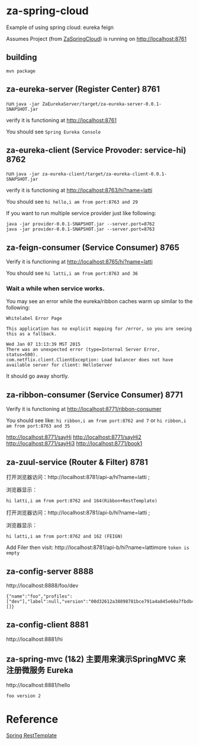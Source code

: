 # za-spring-cloud
Example of using spring cloud: eureka feign

Assumes Project (from [ZaSpringCloud](https://github.com/ziang-info/ZaSpringCloud)) is 
running on [http://localhost:8761](http://localhost:8761)

## building

`mvn package`

## za-eureka-server (Register Center) 8761

run `java -jar ZaEurekaServer/target/za-eureka-server-0.0.1-SNAPSHOT.jar`

verify it is functioning at [http://localhost:8761](http://localhost:8761)

You should see `Spring Eureka Console`

## za-eureka-client (Service Provoder: service-hi) 8762

run `java -jar za-eureka-client/target/za-eureka-client-0.0.1-SNAPSHOT.jar`

verify it is functioning at [http://localhost:8763/hi?name=latti](http://localhost:8763/hi?name=latti)

You should see `hi hello,i am from port:8763 and 29`

If you want to run multiple service provider just like following:

    java -jar provider-0.0.1-SNAPSHOT.jar --server.port=8762  
    java -jar provider-0.0.1-SNAPSHOT.jar --server.port=8763


## za-feign-consumer (Service Consumer)  8765

Verify it is functioning at [http://localhost:8765/hi?name=latti](http://localhost:8765/hi?name=latti)

You should see `hi latti,i am from port:8763 and 36`

### Wait a while when service works.
You may see an error while the eureka/ribbon caches warm up similar to the following:

    Whitelabel Error Page

    This application has no explicit mapping for /error, so you are seeing this as a fallback.

    Wed Jan 07 13:13:39 MST 2015
    There was an unexpected error (type=Internal Server Error, status=500).
    com.netflix.client.ClientException: Load balancer does not have available server for client: HelloServer

It should go away shortly.

## za-ribbon-consumer (Service Consumer) 8771

Verify it is functioning at [http://localhost:8771/ribbon-consumer](http://localhost:8771/ribbon-consumer)

You should see like:
    `hi ribbon,i am from port:8762 and 7`
    or
    `hi ribbon,i am from port:8763 and 35`

[http://localhost:8771/sayHi](http://localhost:8771/sayHi)
[http://localhost:8771/sayHi2](http://localhost:8771/sayHi2)
[http://localhost:8771/sayHi3](http://localhost:8771/sayHi3)
[http://localhost:8771/book1](http://localhost:8771/book1)


## za-zuul-service (Router & Filter) 8781

打开浏览器访问：http://localhost:8781/api-a/hi?name=latti ;

浏览器显示：

    hi latti,i am from port:8762 and 164(Ribbon+RestTemplate)

打开浏览器访问：http://localhost:8781/api-b/hi?name=latti ;

浏览器显示：

    hi latti,i am from port:8762 and 162 (FEIGN)

Add Filer then visit: http://localhost:8781/api-b/hi?name=lattimore
    `token is empty`


## za-config-server 8888

http://localhost:8888/foo/dev
```
{"name":"foo","profiles":["dev"],"label":null,"version":"00d32612a38898781bce791a4a845e60a7fbdb4e","state":null,"propertySources":[]}
```

## za-config-client 8881

http://localhost:8881/hi



## za-spring-mvc (1&2) 主要用来演示SpringMVC 来注册微服务 Eureka

http://localhost:8881/hello


```
foo version 2
```

# Reference

   [Spring RestTemplate](https://blog.csdn.net/u012702547/article/details/77917939/)


